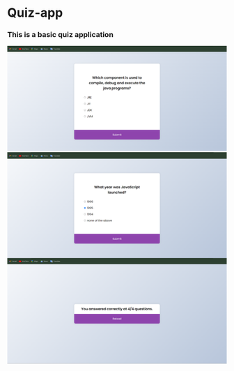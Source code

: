 # Quiz-app
### This is a basic quiz application 
![logo](https://github.com/Mahesh7007/Quiz-app/blob/main/Demo.png)
<img src = "https://github.com/Mahesh7007/Quiz-app/blob/main/Quiz2.png" align = "center">
<img src = "https://github.com/Mahesh7007/Quiz-app/blob/main/score.png" align = "center">
<!--img alt = "center" scr = "https://github.com/Mahesh7007/Quiz-app/blob/main/Demo.png"-->
